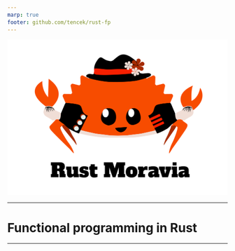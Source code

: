```yaml
---
marp: true
footer: github.com/tencek/rust-fp
---
```


<!-- _footer: "" -->

![bg 50%](../img/ferris.svg)

---

# Functional programming in Rust

---